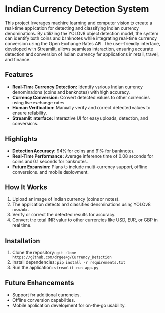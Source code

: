 # Indian Currency Detection System

This project leverages machine learning and computer vision to create a real-time application for detecting and classifying Indian currency denominations. By utilizing the YOLOv8 object detection model, the system can identify both coins and banknotes while integrating real-time currency conversion using the Open Exchange Rates API. The user-friendly interface, developed with Streamlit, allows seamless interaction, ensuring accurate detection and conversion of Indian currency for applications in retail, travel, and finance.

## Features
- **Real-Time Currency Detection:** Identify various Indian currency denominations (coins and banknotes) with high accuracy.
- **Currency Conversion:** Convert detected values to other currencies using live exchange rates.
- **Human Verification:** Manually verify and correct detected values to ensure reliability.
- **Streamlit Interface:** Interactive UI for easy uploads, detection, and conversions.

## Highlights
- **Detection Accuracy:** 94% for coins and 91% for banknotes.
- **Real-Time Performance:** Average inference time of 0.08 seconds for coins and 0.1 seconds for banknotes.
- **Future Expansion:** Plans to include multi-currency support, offline conversions, and mobile deployment.

## How It Works
1. Upload an image of Indian currency (coins or notes).
2. The application detects and classifies denominations using YOLOv8 models.
3. Verify or correct the detected results for accuracy.
4. Convert the total INR value to other currencies like USD, EUR, or GBP in real time.

## Installation
1. Clone the repository: `git clone https://github.com/drgeekg/Currency_Detection`
2. Install dependencies: `pip install -r requirements.txt`
3. Run the application: `streamlit run app.py`

## Future Enhancements
- Support for additional currencies.
- Offline conversion capabilities.
- Mobile application development for on-the-go usability.
